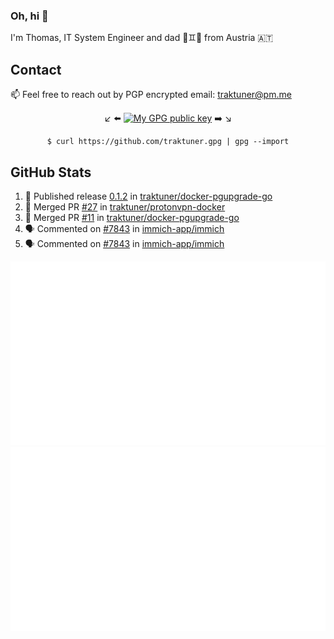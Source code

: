 ### Oh, hi 👋

I'm Thomas, IT System Engineer and dad 👶♊️👶 from Austria 🇦🇹

<!--
**traktuner/traktuner** is a ✨ _special_ ✨ repository because its `README.md` (this file) appears on your GitHub profile.

Here are some ideas to get you started:

- 🔭 I’m currently working on ...
- 🌱 I’m currently learning ...
- 👯 I’m looking to collaborate on ...
- 🤔 I’m looking for help with ...
- 💬 Ask me about ...
- 📫 How to reach me: ...
- 😄 Pronouns: ...
- ⚡ Fun fact: ...
-->

## Contact
📫 Feel free to reach out by PGP encrypted email:
traktuner@pm.me

<div align="center" markdown="1">

↙️ ⬅️ [![My GPG public key](https://img.shields.io/badge/PGP%20public%20key-6D4AFF?style=for-the-badge)](https://github.com/traktuner.gpg) ➡️ ↘️

```shell
$ curl https://github.com/traktuner.gpg | gpg --import
```

</div>

## GitHub Stats
<!--START_SECTION:activity-->
1. 🚀 Published release [0.1.2](https://github.com/traktuner/docker-pgupgrade-go/releases/tag/0.1.2) in [traktuner/docker-pgupgrade-go](https://github.com/traktuner/docker-pgupgrade-go)
2. 🎉 Merged PR [#27](https://github.com/traktuner/protonvpn-docker/pull/27) in [traktuner/protonvpn-docker](https://github.com/traktuner/protonvpn-docker)
3. 🎉 Merged PR [#11](https://github.com/traktuner/docker-pgupgrade-go/pull/11) in [traktuner/docker-pgupgrade-go](https://github.com/traktuner/docker-pgupgrade-go)
4. 🗣 Commented on [#7843](https://github.com/immich-app/immich/issues/7843#issuecomment-1988931436) in [immich-app/immich](https://github.com/immich-app/immich)
5. 🗣 Commented on [#7843](https://github.com/immich-app/immich/issues/7843#issuecomment-1988437666) in [immich-app/immich](https://github.com/immich-app/immich)
<!--END_SECTION:activity-->

![](https://github.com/traktuner/traktuner/blob/master/generated/overview.svg)
![](https://github.com/traktuner/traktuner/blob/master/generated/languages.svg)
